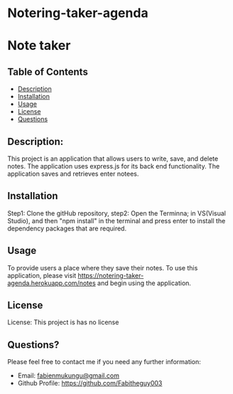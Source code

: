 # Notering-taker-agenda

# Note taker
  
  ## Table of Contents
- [Description](#description)
- [Installation](#installation)
- [Usage](#usage)
- [License](#license)
- [Questions](#questions)

## Description:
This project is an application that allows users to write, save, and delete notes. The application uses express.js for its back end functionality. The application saves and retrieves enter notees.
## Installation
Step1: Clone the gitHub repository, step2: Open the Terminna; in VS(Visual Studio), and then "npm install" in the terminal and press enter to install the dependency packages that are required.
## Usage
To provide users a place where they save their notes. To use this application, please visit https://notering-taker-agenda.herokuapp.com/notes  and begin using the application.
## License
License: 
This project is has no license


## Questions? 
Please feel free to contact me if you need any further information:
* Email: fabienmukungu@gmail.com
* Github Profile: https://github.com/Fabitheguy003
